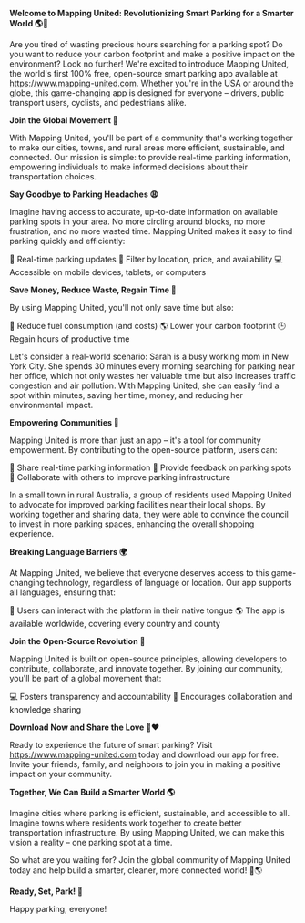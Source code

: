 **Welcome to Mapping United: Revolutionizing Smart Parking for a Smarter World 🌎🚗**

Are you tired of wasting precious hours searching for a parking spot? Do you want to reduce your carbon footprint and make a positive impact on the environment? Look no further! We're excited to introduce Mapping United, the world's first 100% free, open-source smart parking app available at https://www.mapping-united.com. Whether you're in the USA or around the globe, this game-changing app is designed for everyone – drivers, public transport users, cyclists, and pedestrians alike.

**Join the Global Movement 🌟**

With Mapping United, you'll be part of a community that's working together to make our cities, towns, and rural areas more efficient, sustainable, and connected. Our mission is simple: to provide real-time parking information, empowering individuals to make informed decisions about their transportation choices.

**Say Goodbye to Parking Headaches 😩**

Imagine having access to accurate, up-to-date information on available parking spots in your area. No more circling around blocks, no more frustration, and no more wasted time. Mapping United makes it easy to find parking quickly and efficiently:

📍 Real-time parking updates
🚗 Filter by location, price, and availability
💻 Accessible on mobile devices, tablets, or computers

**Save Money, Reduce Waste, Regain Time 💸**

By using Mapping United, you'll not only save time but also:

💸 Reduce fuel consumption (and costs)
🌎 Lower your carbon footprint
🕒 Regain hours of productive time

Let's consider a real-world scenario: Sarah is a busy working mom in New York City. She spends 30 minutes every morning searching for parking near her office, which not only wastes her valuable time but also increases traffic congestion and air pollution. With Mapping United, she can easily find a spot within minutes, saving her time, money, and reducing her environmental impact.

**Empowering Communities 🌈**

Mapping United is more than just an app – it's a tool for community empowerment. By contributing to the open-source platform, users can:

🤝 Share real-time parking information
📢 Provide feedback on parking spots
👥 Collaborate with others to improve parking infrastructure

In a small town in rural Australia, a group of residents used Mapping United to advocate for improved parking facilities near their local shops. By working together and sharing data, they were able to convince the council to invest in more parking spaces, enhancing the overall shopping experience.

**Breaking Language Barriers 🌍**

At Mapping United, we believe that everyone deserves access to this game-changing technology, regardless of language or location. Our app supports all languages, ensuring that:

👥 Users can interact with the platform in their native tongue
🌎 The app is available worldwide, covering every country and county

**Join the Open-Source Revolution 🚀**

Mapping United is built on open-source principles, allowing developers to contribute, collaborate, and innovate together. By joining our community, you'll be part of a global movement that:

💻 Fosters transparency and accountability
🤝 Encourages collaboration and knowledge sharing

**Download Now and Share the Love 🚗❤️**

Ready to experience the future of smart parking? Visit https://www.mapping-united.com today and download our app for free. Invite your friends, family, and neighbors to join you in making a positive impact on your community.

**Together, We Can Build a Smarter World 🌎**

Imagine cities where parking is efficient, sustainable, and accessible to all. Imagine towns where residents work together to create better transportation infrastructure. By using Mapping United, we can make this vision a reality – one parking spot at a time.

So what are you waiting for? Join the global community of Mapping United today and help build a smarter, cleaner, more connected world! 💪🌎

**Ready, Set, Park! 🚗**

Happy parking, everyone!